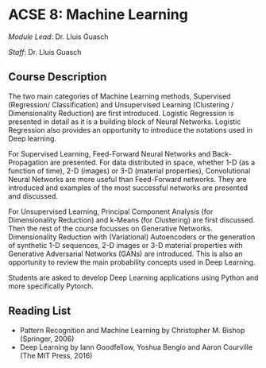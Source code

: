 # ACSE 8: Machine Learning

_Module Lead_: Dr. Lluis Guasch

_Staff_: Dr. Lluis Guasch

## Course Description

The two main categories of Machine Learning methods, Supervised (Regression/ Classification) and Unsupervised Learning (Clustering / Dimensionality Reduction) are first introduced. Logistic Regression is presented in detail as it is a building block of Neural Networks. Logistic Regression also provides an opportunity to introduce the notations used in Deep learning.

For Supervised Learning, Feed-Forward Neural Networks and Back-Propagation are presented. For data distributed in space, whether 1-D (as a function of time), 2-D (images) or 3-D (material properties), Convolutional Neural Networks are more useful than Feed-Forward networks. They are introduced and examples of the most successful networks are presented and discussed. 

For Unsupervised Learning, Principal Component Analysis (for Dimensionality Reduction) and k-Means (for Clustering) are first discussed. Then the rest of the course focusses on Generative Networks. Dimensionality Reduction with (Variational) Autoencoders or the generation of synthetic 1-D sequences, 2-D images or 3-D material properties with Generative Adversarial Networks (GANs) are introduced. This is also an opportunity to review the main probability concepts used in Deep Learning.

Students are asked to develop Deep Learning applications using Python and more specifically Pytorch.

## Reading List

- Pattern Recognition and Machine Learning by Christopher M. Bishop (Springer, 2006)
- Deep Learning by Iann Goodfellow, Yoshua Bengio and Aaron Courville (The MIT Press, 2016)